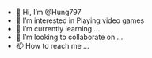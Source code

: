 - 👋 Hi, I’m @Hung797
- 👀 I’m interested in Playing video games
- 🌱 I’m currently learning ...
- 💞️ I’m looking to collaborate on ...
- 📫 How to reach me ...

<!---
Hung797/Hung797 is a ✨ special ✨ repository because its `README.md` (this file) appears on your GitHub profile.
You can click the Preview link to take a look at your changes.
--->

